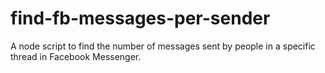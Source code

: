 # find-fb-messages-per-sender

A node script to find the number of messages sent by people in a specific thread in Facebook Messenger.
